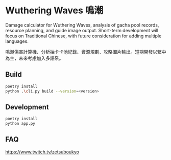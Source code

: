 # Wuthering Waves 鳴潮

Damage calculator for Wuthering Waves, analysis of gacha pool records, resource planning, and guide image output. Short-term development will focus on Traditional Chinese, with future consideration for adding multiple languages.

鳴潮傷害計算機、分析抽卡卡池紀錄、資源規劃、攻略圖片輸出。短期開發以繁中為主，未來考慮加入多語系。

## Build

```bash
poetry install
python .\cli.py build --version=<version>
```

## Development

```bash
poetry install
python app.py
```

## FAQ

https://www.twitch.tv/zetsuboukyo
